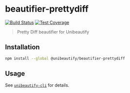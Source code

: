 # beautifier-prettydiff

[![Build Status](https://travis-ci.org/Unibeautify/beautifier-prettydiff.svg?branch=master)](https://travis-ci.org/Unibeautify/beautifier-prettydiff) [![Test Coverage](https://api.codeclimate.com/v1/badges/79b1fa183476d8b5d44a/test_coverage)](https://codeclimate.com/github/Unibeautify/beautifier-prettydiff/test_coverage)

> Pretty Diff beautifier for Unibeautify

## Installation

```bash
npm install --global @unibeautify/beautifier-prettydiff
```

## Usage

See [`unibeautify-cli`](https://github.com/Unibeautify/unibeautify-cli) for details.